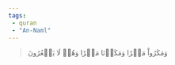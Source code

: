 ```yaml
---
tags: 
 - quran 
 - "An-Naml"
---
```


> وَمَكَرُواْ مَكۡرٗا وَمَكَرۡنَا مَكۡرٗا وَهُمۡ لَا يَشۡعُرُونَ
